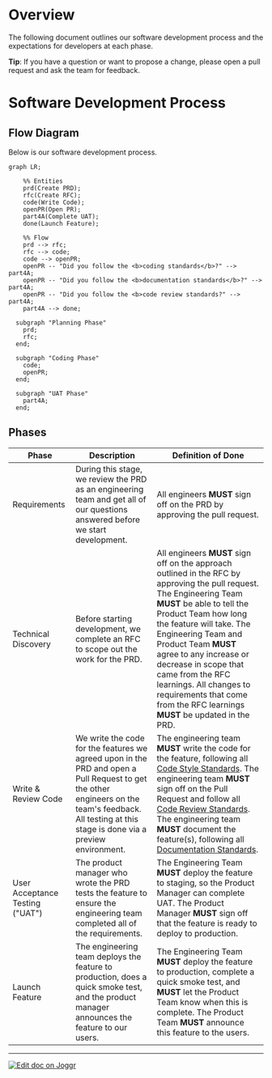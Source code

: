 <!--@@joggrdoc@@-->
<!-- @joggr:version(v2):end -->
<!-- @joggr:warning:start -->
<!-- 
  _   _   _    __        __     _      ____    _   _   ___   _   _    ____     _   _   _ 
 | | | | | |   \ \      / /    / \    |  _ \  | \ | | |_ _| | \ | |  / ___|   | | | | | |
 | | | | | |    \ \ /\ / /    / _ \   | |_) | |  \| |  | |  |  \| | | |  _    | | | | | |
 |_| |_| |_|     \ V  V /    / ___ \  |  _ <  | |\  |  | |  | |\  | | |_| |   |_| |_| |_|
 (_) (_) (_)      \_/\_/    /_/   \_\ |_| \_\ |_| \_| |___| |_| \_|  \____|   (_) (_) (_)
                                                              
This document is managed by Joggr. Editing this document could break Joggr's core features, i.e. our 
ability to auto-maintain this document. Please use the Joggr editor to edit this document 
(link at bottom of the page).
-->
<!-- @joggr:warning:end -->
# Overview

The following document outlines our software development process and the expectations for developers at each phase.

**Tip**: If you have a question or want to propose a change, please open a pull request and ask the team for feedback.

# Software Development Process

## Flow Diagram

Below is our software development process.

```mermaid
graph LR;

    %% Entities
    prd(Create PRD);
    rfc(Create RFC);
    code(Write Code);
    openPR(Open PR);
    part4A(Complete UAT);
    done(Launch Feature);

    %% Flow
    prd --> rfc;
    rfc --> code;
    code --> openPR;
    openPR -- "Did you follow the <b>coding standards</b>?" --> part4A;
    openPR -- "Did you follow the <b>documentation standards</b>?" --> part4A;
    openPR -- "Did you follow the <b>code review standards?" --> part4A;
    part4A --> done;

  subgraph "Planning Phase"
    prd;
    rfc;
  end;

  subgraph "Coding Phase"
    code;
    openPR;
  end;

  subgraph "UAT Phase"
    part4A;
  end;
```

## Phases

| Phase                           | Description                                                                                                                                                                                          | Definition of Done                                                                                                                                                                                                                                                                                                                                                                                                                                                                                                                |
| ------------------------------- | ---------------------------------------------------------------------------------------------------------------------------------------------------------------------------------------------------- | --------------------------------------------------------------------------------------------------------------------------------------------------------------------------------------------------------------------------------------------------------------------------------------------------------------------------------------------------------------------------------------------------------------------------------------------------------------------------------------------------------------------------------- |
| Requirements                    | During this stage, we review the PRD as an engineering team and get all of our questions answered before we start development.                                                                       | All engineers **MUST** sign off on the PRD by approving the pull request.                                                                                                                                                                                                                                                                                                                                                                                                                                                         |
| Technical Discovery             | Before starting development, we complete an RFC to scope out the work for the PRD.                                                                                                                   | All engineers **MUST** sign off on the approach outlined in the RFC by approving the pull request. The Engineering Team **MUST** be able to tell the Product Team how long the feature will take. The Engineering Team and Product Team **MUST** agree to any increase or decrease in scope that came from the RFC learnings. All changes to requirements that come from the RFC learnings **MUST** be updated in the PRD.                                                                                                        |
| Write & Review Code             | We write the code for the features we agreed upon in the PRD and open a Pull Request to get the other engineers on the team's feedback. All testing at this stage is done via a preview environment. | The engineering team **MUST** write the code for the feature, following all [Code Style Standards](https://app.joggr.io). The engineering team **MUST** sign off on the Pull Request and follow all [Code Review Standards](https://app.joggr.io/). The engineering team **MUST** document the feature(s), following all [Documentation Standards](https://app.joggr.io). |
| User Acceptance Testing ("UAT") | The product manager who wrote the PRD tests the feature to ensure the engineering team completed all of the requirements.                                                                            | The Engineering Team **MUST** deploy the feature to staging, so the Product Manager can complete UAT. The Product Manager **MUST** sign off that the feature is ready to deploy to production.                                                                                                                                                                                                                                                                                                                                    |
| Launch Feature                  | The engineering team deploys the feature to production, does a quick smoke test, and the product manager announces the feature to our users.                                                         | The Engineering Team **MUST** deploy the feature to production, complete a quick smoke test, and **MUST** let the Product Team know when this is complete. The Product Team **MUST** announce this feature to the users.  

<!-- @joggr:editLink(a5da2620-80ba-4fe6-a038-3b83a7326f1a):start -->
---
<a href="https://app.joggr.io/app/documents/a5da2620-80ba-4fe6-a038-3b83a7326f1a/edit">
  <img src="https://cdn.joggr.io/assets/static/badges/joggr-document-edit.svg?did=a5da2620-80ba-4fe6-a038-3b83a7326f1a" alt="Edit doc on Joggr" />
</a>
<!-- @joggr:editLink(a5da2620-80ba-4fe6-a038-3b83a7326f1a):end -->